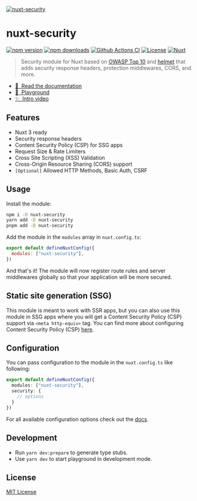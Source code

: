 [![nuxt-security](https://nuxt-security.vercel.app/preview.png)](https://nuxt-security.vercel.app)

# nuxt-security

[![npm version][npm-version-src]][npm-version-href]
[![npm downloads][npm-downloads-src]][npm-downloads-href]
[![Github Actions CI][github-actions-ci-src]][github-actions-ci-href]
[![License][license-src]][license-href]
[![Nuxt][nuxt-src]][nuxt-href]

> Security module for Nuxt based on [OWASP Top 10](https://cheatsheetseries.owasp.org/cheatsheets/Nodejs_Security_Cheat_Sheet.html#nodejs-security-cheat-sheet) and [helmet](https://helmetjs.github.io/) that adds security response headers, protection middlewares, CORS, and more.

- [📖 &nbsp;Read the documentation](https://nuxt-security.vercel.app)
- [👾 &nbsp;Playground](https://stackblitz.com/github/baroshem/nuxt-security?file=.stackblitz%2Fnuxt.config.ts)
- [✨ &nbsp;Intro video](https://www.youtube.com/watch?v=8ac30Py8Ses)

## Features

- Nuxt 3 ready
- Security response headers
- Content Security Policy (CSP) for SSG apps
- Request Size & Rate Limiters
- Cross Site Scripting (XSS) Validation
- Cross-Origin Resource Sharing (CORS) support
- `[Optional]` Allowed HTTP Methods, Basic Auth, CSRF

## Usage

Install the module:

```sh
npm i -D nuxt-security
yarn add -D nuxt-security
pnpm add -D nuxt-security
```

Add the module in the `modules` array in `nuxt.config.ts`:

```js
export default defineNuxtConfig({
  modules: ["nuxt-security"],
})
```

And that's it! The module will now register route rules and server middlewares globally so that your application will be more secured.

## Static site generation (SSG)

This module is meant to work with SSR apps, but you can also use this module in SSG apps where you will get a Content Security Policy (CSP) support via `<meta http-equiv>` tag. You can find more about configuring Content Security Policy (CSP) [here](https://nuxt-security.vercel.app/security/headers#content-security-policy).

## Configuration

You can pass configuration to the module in the `nuxt.config.ts` like following:

```ts
export default defineNuxtConfig({
  modules: ["nuxt-security"],
  security: {
    // options
  }
})
```

For all available configuration options check out the [docs](https://nuxt-security.vercel.app).

## Development

- Run `yarn dev:prepare` to generate type stubs.
- Use `yarn dev` to start playground in development mode.

## License

[MIT License](./LICENSE)

<!-- Badges -->

[npm-version-src]: https://img.shields.io/npm/v/nuxt-security/latest.svg
[npm-version-href]: https://npmjs.com/package/nuxt-security
[npm-downloads-src]: https://img.shields.io/npm/dt/nuxt-security.svg
[npm-downloads-href]: https://npmjs.com/package/nuxt-security
[github-actions-ci-src]: https://github.com/baroshem/nuxt-security/actions/workflows/ci.yml/badge.svg
[github-actions-ci-href]: https://github.com/baroshem/nuxt-security/actions?query=workflow%3Aci
[license-src]: https://img.shields.io/npm/l/nuxt-security.svg
[license-href]: https://npmjs.com/package/nuxt-security
[nuxt-src]: https://img.shields.io/badge/Nuxt-18181B?logo=nuxt.js
[nuxt-href]: https://nuxt.com
